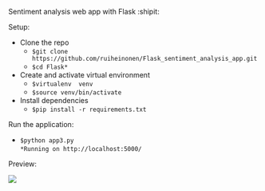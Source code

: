 Sentiment analysis web app with Flask :shipit:

Setup:
 - Clone the repo
   - `$git clone https://github.com/ruiheinonen/Flask_sentiment_analysis_app.git`
   - `$cd Flask*`
 - Create and activate virtual environment
   - `$virtualenv  venv`
   - `$source venv/bin/activate`
 - Install dependencies 
   - `$pip install -r requirements.txt`

Run the application:
- `$python app3.py`\
`*Running on http://localhost:5000/`

Preview:

![](https://github.com/ruiheinonen/Flask_sentiment_analysis_app/blob/master/docs/preview.gif)
